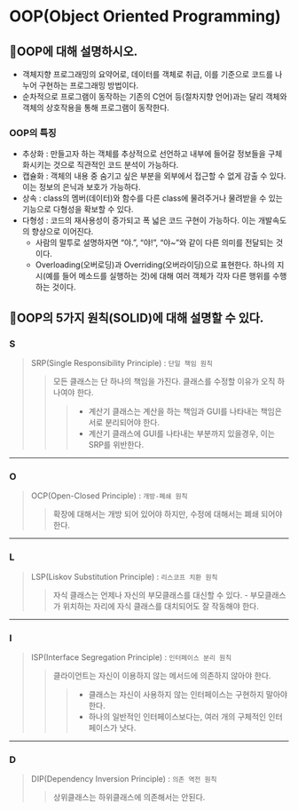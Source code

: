 # OOP(Object Oriented Programming)

## :book:OOP에 대해 설명하시오.
- 객체지향 프로그래밍의 요약어로, 데이터를 객체로 취급, 이를 기준으로 코드를 나누어 구현하는 프로그래밍 방법이다.
- 순차적으로 프로그램이 동작하는 기존의 C언어 등(절차지향 언어)과는 달리 객체와 객체의 상호작용을 통해 프로그램이 동작한다.

### OOP의 특징
- 추상화 : 만들고자 하는 객체를 추상적으로 선언하고 내부에 들어갈 정보들을 구체화시키는 것으로 직관적인 코드 분석이 가능하다.
- 캡슐화 : 객체의 내용 중 숨기고 싶은 부분을 외부에서 접근할 수 없게 감출 수 있다. 이는 정보의 은닉과 보호가 가능하다.
- 상속 : class의 멤버(데이터)와 함수를 다른 class에 물려주거나 물려받을 수 있는 기능으로 다형성을 확보할 수 있다.
- 다형성 : 코드의 재사용성이 증가되고 폭 넓은 코드 구현이 가능하다. 이는 개발속도의 향상으로 이어진다.
  - 사람의 말투로 설명하자면 “야.”, “야!”, “야~”와 같이 다른 의미를 전달되는 것이다.
  - Overloading(오버로딩)과 Overriding(오버라이딩)으로 표현한다. 하나의 지시(예를 들어 메소드를 실행하는 것)에 대해 여러 객체가 각자 다른 행위를 수행하는 것이다.


## :book:OOP의 5가지 원칙(SOLID)에 대해 설명할 수 있다.

### S
> SRP(Single Responsibility Principle) : `단일 책임 원칙`
>> 모든 클래스는 단 하나의 책임을 가진다. 클래스를 수정할 이유가 오직 하나여야 한다.
>>> - 계산기 클래스는 계산을 하는 책임과 GUI를 나타내는 책임은 서로 분리되어야 한다.
>>> - 계산기 클래스에 GUI를 나타내는 부분까지 있을경우, 이는 SRP를 위반한다.

<hr>

### O
> OCP(Open-Closed Principle) : `개방-폐쇄 원칙`
>> 확장에 대해서는 개방 되어 있어야 하지만, 수정에 대해서는 폐쇄 되어야 한다.

<hr>

### L
> LSP(Liskov Substitution Principle) : `리스코프 치환 원칙`
>> 자식 클래스는 언제나 자신의 부모클래스를 대신할 수 있다. 
    - 부모클래스가 위치하는 자리에 자식 클래스를 대치되어도 잘 작동해야 한다.

<hr>

### I
> ISP(Interface Segregation Principle) : `인터페이스 분리 원칙`
>> 클라이언트는 자신이 이용하지 않는 메서드에 의존하지 않아야 한다.
>>> - 클래스는 자신이 사용하지 않는 인터페이스는 구현하지 말아야 한다.
>>> - 하나의 일반적인 인터페이스보다는, 여러 개의 구체적인 인터페이스가 낫다.

<hr>

### D
> DIP(Dependency Inversion Principle) : `의존 역전 원칙`
>> 상위클래스는 하위클래스에 의존해서는 안된다.
